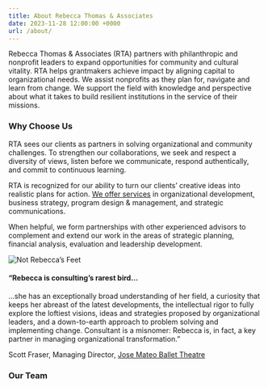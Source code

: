 ```yaml
---
title: About Rebecca Thomas & Associates
date: 2023-11-28 12:00:00 +0000
url: /about/
---
```

Rebecca Thomas & Associates (RTA) partners with philanthropic and nonprofit leaders to expand opportunities for community and cultural vitality. RTA helps grantmakers achieve impact by aligning capital to organizational needs. We assist nonprofits as they plan for, navigate and learn from change. We support the field with knowledge and perspective about what it takes to build resilient institutions in the service of their missions.

### Why Choose Us
<div class="row">
    <div class="col-md-8 col-sm-8">
        <p>RTA sees our clients as partners in solving organizational and community challenges. To strengthen our collaborations, we seek and respect a diversity of views, listen before we communicate, respond authentically, and commit to continuous learning.</p>
        <p>RTA is recognized for our ability to turn our clients&rsquo; creative ideas into realistic plans for action. <a href="/services">We offer services</a> in organizational development, business strategy, program design & management, and strategic communications.</p>
        <p>When helpful, we form partnerships with other experienced advisors to complement and extend our work in the areas of strategic planning, financial analysis, evaluation and leadership development.</p>
    </div>
    <div class="col-md-4 col-sm-4"><img src="/images/beka-feet.jpg" alt="Not Rebecca&rsquo;s Feet"</img></div>
</div>

<div class="jumbotron my-5 py-5 text-center">
    <h4>&ldquo;Rebecca is consulting&rsquo;s rarest bird&hellip;</h4>
    <p class="lead">&hellip;she has an exceptionally broad understanding of her field, a curiosity that keeps her abreast of the latest developments, the intellectual rigor to fully explore the loftiest visions, ideas and strategies proposed by organizational leaders, and a down-to-earth approach to problem solving and implementing change. Consultant is a misnomer: Rebecca is, in fact, a key partner in managing organizational transformation.&rdquo;</p>
    <footer class="blockquote-footer">Scott Fraser, Managing Director, <a href="http://www.ballettheatre.org">Jose Mateo Ballet Theatre</a></footer>
</div>

### Our Team
